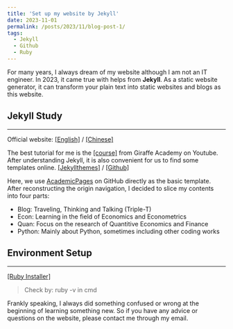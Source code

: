 ```yaml
---
title: 'Set up my website by Jekyll'
date: 2023-11-01
permalink: /posts/2023/11/blog-post-1/
tags:
  - Jekyll
  - Github
  - Ruby
---
```



For many years, I always dream of my website although I am not an IT engineer.
In 2023, it came true with helps from **Jekyll**. 
As a static website generator, it can transform your plain text into static websites and blogs as this website.

## Jekyll Study
------
Official website: [[English]](https://jekyllrb.com/) / [[Chinese]](http://jekyllcn.com/)

The best tutorial for me is the [[course]](https://www.youtube.com/playlist?list=PLLAZ4kZ9dFpOPV5C5Ay0pHaa0RJFhcmcB) from Giraffe Academy on Youtube.
After understanding Jekyll, it is also convenient for us to find some templates online. 
[[Jekyllthemes]](http://jekyllthemes.org/) / [[Github]](https://github.com/)
<!-- > Of course, you can also find the same contents in Chinese: [[Jekyll教程]](https://www.bilibili.com/video/BV1qs41157ZZ/?spm_id_from=333.337.search-card.all.click&vd_source=515673d8eb75178f1383b55c530abb21) -->

Here, we use [AcademicPages](https://github.com/academicpages/academicpages.github.io) on GitHub directly as the basic template. 
After reconstructing the origin navigation, I decided to slice my contents into four parts:
* Blog: Traveling, Thinking and Talking (Triple-T)
* Econ: Learning in the field of Economics and Econometrics
* Quan: Focus on the research of Quantitive Economics and Finance
* Python: Mainly about Python, sometimes including other coding works

## Environment Setup
------
[[Ruby Installer]](https://rubyinstaller.org/downloads/)
> Check by: ruby -v in cmd

Frankly speaking, I always did something confused or wrong at the beginning of learning something new. So if you have any advice or questions on the website, please contact me through my email.

